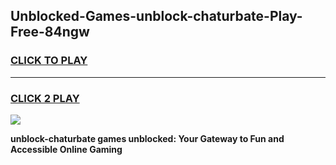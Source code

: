 
## Unblocked-Games-unblock-chaturbate-Play-Free-84ngw
<h3>
<a href="https://premium76.site?title=unblock-chaturbate&ref=19M">CLICK TO PLAY</a></h3>
<hr>

<h3>
<a href="https://premium76.site?title=unblock-chaturbate&ref=19M">CLICK 2 PLAY</a>
  
</h3>

<a href="https://premium76.site?title=unblock-chaturbate&ref=19M"><img src="https://clearcache.store/games.png"></a>


**unblock-chaturbate games unblocked: Your Gateway to Fun and Accessible Online Gaming**
